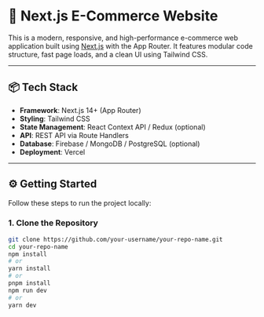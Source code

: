 # 🚀 Next.js E-Commerce Website

This is a modern, responsive, and high-performance e-commerce web application built using [Next.js](https://nextjs.org) with the App Router. It features modular code structure, fast page loads, and a clean UI using Tailwind CSS.

---

## 📦 Tech Stack

- **Framework**: Next.js 14+ (App Router)
- **Styling**: Tailwind CSS
- **State Management**: React Context API / Redux (optional)
- **API**: REST API via Route Handlers
- **Database**: Firebase / MongoDB / PostgreSQL (optional)
- **Deployment**: Vercel

---

## ⚙️ Getting Started

Follow these steps to run the project locally:

### 1. Clone the Repository

```bash
git clone https://github.com/your-username/your-repo-name.git
cd your-repo-name
npm install
# or
yarn install
# or
pnpm install
npm run dev
# or
yarn dev
